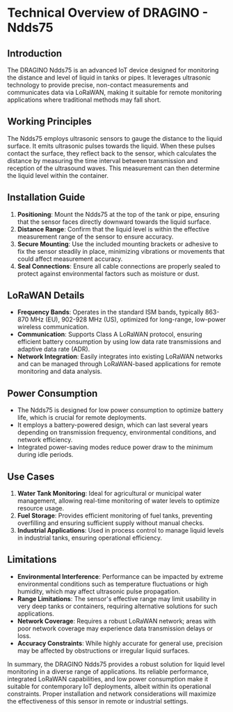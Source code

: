 # Technical Overview of DRAGINO - Ndds75

## Introduction
The DRAGINO Ndds75 is an advanced IoT device designed for monitoring the distance and level of liquid in tanks or pipes. It leverages ultrasonic technology to provide precise, non-contact measurements and communicates data via LoRaWAN, making it suitable for remote monitoring applications where traditional methods may fall short.

## Working Principles
The Ndds75 employs ultrasonic sensors to gauge the distance to the liquid surface. It emits ultrasonic pulses towards the liquid. When these pulses contact the surface, they reflect back to the sensor, which calculates the distance by measuring the time interval between transmission and reception of the ultrasound waves. This measurement can then determine the liquid level within the container.

## Installation Guide
1. **Positioning**: Mount the Ndds75 at the top of the tank or pipe, ensuring that the sensor faces directly downward towards the liquid surface.
2. **Distance Range**: Confirm that the liquid level is within the effective measurement range of the sensor to ensure accuracy.
3. **Secure Mounting**: Use the included mounting brackets or adhesive to fix the sensor steadily in place, minimizing vibrations or movements that could affect measurement accuracy.
4. **Seal Connections**: Ensure all cable connections are properly sealed to protect against environmental factors such as moisture or dust.

## LoRaWAN Details
- **Frequency Bands**: Operates in the standard ISM bands, typically 863-870 MHz (EU), 902-928 MHz (US), optimized for long-range, low-power wireless communication.
- **Communication**: Supports Class A LoRaWAN protocol, ensuring efficient battery consumption by using low data rate transmissions and adaptive data rate (ADR).
- **Network Integration**: Easily integrates into existing LoRaWAN networks and can be managed through LoRaWAN-based applications for remote monitoring and data analysis.

## Power Consumption
- The Ndds75 is designed for low power consumption to optimize battery life, which is crucial for remote deployments.
- It employs a battery-powered design, which can last several years depending on transmission frequency, environmental conditions, and network efficiency.
- Integrated power-saving modes reduce power draw to the minimum during idle periods.

## Use Cases
1. **Water Tank Monitoring**: Ideal for agricultural or municipal water management, allowing real-time monitoring of water levels to optimize resource usage.
2. **Fuel Storage**: Provides efficient monitoring of fuel tanks, preventing overfilling and ensuring sufficient supply without manual checks.
3. **Industrial Applications**: Used in process control to manage liquid levels in industrial tanks, ensuring operational efficiency.

## Limitations
- **Environmental Interference**: Performance can be impacted by extreme environmental conditions such as temperature fluctuations or high humidity, which may affect ultrasonic pulse propagation.
- **Range Limitations**: The sensor's effective range may limit usability in very deep tanks or containers, requiring alternative solutions for such applications.
- **Network Coverage**: Requires a robust LoRaWAN network; areas with poor network coverage may experience data transmission delays or loss.
- **Accuracy Constraints**: While highly accurate for general use, precision may be affected by obstructions or irregular liquid surfaces.

In summary, the DRAGINO Ndds75 provides a robust solution for liquid level monitoring in a diverse range of applications. Its reliable performance, integrated LoRaWAN capabilities, and low power consumption make it suitable for contemporary IoT deployments, albeit within its operational constraints. Proper installation and network considerations will maximize the effectiveness of this sensor in remote or industrial settings.